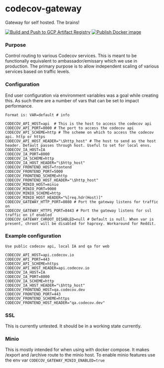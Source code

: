 # codecov-gateway
Gateway for self hosted. The brains!

[![Build and Push to GCP Artifact Registry](https://github.com/codecov/codecov-gateway/actions/workflows/gcr.yml/badge.svg)](https://github.com/codecov/codecov-gateway/actions/workflows/gcr.yml)
[![Publish Docker image](https://github.com/codecov/codecov-gateway/actions/workflows/release.yml/badge.svg)](https://github.com/codecov/codecov-gateway/actions/workflows/release.yml)

### Purpose
Control routing to various Codecov services. This is meant to be functionally equivalent to ambassador/emissary which we use in production. The primary purpose is to allow independent scaling of various services based on traffic levels.

### Configuration
End user configuration via environment variables was a goal while creating this. As such there are a number of vars that can be set to impact performance.
```text
Format is: VAR=default # info

CODECOV_API_HOST=api  # This is the host to access the codecov api
CODECOV_API_PORT=8000 # The port to access the codecov api
CODECOV_API_SCHEME=http # The scheme on which to access the codecov api. http or https
CODECOV_API_HOST_HEADER="\$http_host" # The host to send as the host header. Default passes through host. Useful to set for local envs.
CODECOV_IA_HOST=IA
CODECOV_IA_PORT=8000
CODECOV_IA_SCHEME=http
CODECOV_IA_HOST_HEADER="\$http_host"
CODECOV_FRONTEND_HOST=frontend
CODECOV_FRONTEND_PORT=5000
CODECOV_FRONTEND_SCHEME=http
CODECOV_FRONTEND_HOST_HEADER="\$http_host"
CODECOV_MINIO_HOST=minio
CODECOV_MINIO_PORT=9000
CODECOV_MINIO_SCHEME=http
CODECOV_MINIO_HOST_HEADER="%[req.hdr(Host)]"
CODECOV_GATEWAY_HTTP_PORT=8080 # Port the gateway listens for traffic on
CODECOV_GATEWAY_HTTPS_PORT=8443 # Port the gateway listens for ssl traffic on if enabled
CODECOV_GATEWAY_CHROOT_DISABLED=null # Default is null. When var is present, chroot will be disabled for haproxy. Workaround for Reddit.
```
### Example configuration
```text
Use public codecov api, local IA and qa for web

CODECOV_API_HOST=api.codecov.io
CODECOV_API_PORT=443
CODECOV_API_SCHEME=https 
CODECOV_API_HOST_HEADER=api.codecov.io
CODECOV_IA_HOST=IA
CODECOV_IA_PORT=8000
CODECOV_IA_SCHEME=http
CODECOV_IA_HOST_HEADER="\$http_host"
CODECOV_FRONTEND_HOST=qa.codecov.dev
CODECOV_FRONTEND_PORT=443
CODECOV_FRONTEND_SCHEME=https
CODECOV_FRONTEND_HOST_HEADER="qa.codecov.dev"
```

### SSL
This is currently untested. It should be in a working state currently.

### Minio
This is mostly intended for when using with docker compose. It makes /export and /archive route to the minio host. To enable minio features use the env var `CODECOV_GATEWAY_MINIO_ENABLED=true`
